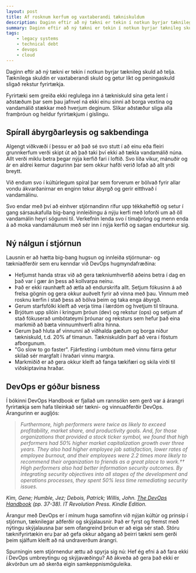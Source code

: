 ```yaml
---
layout: post
title: Af rosknum kerfum og vaxtaberandi tækniskuldum
description: Daginn eftir að ný tækni er tekin í notkun byrjar tæknileg skuld að telja. Tæknilega skuldin er vaxtaberandi skuld og getur líkt og peningaskuld sligað rekstur fyrirtækja. Stjórnunar- og tækniaðferðir DevOps er leiðin áfram.
summary: Daginn eftir að ný tækni er tekin í notkun byrjar tæknileg skuld að telja. Tæknilega skuldin er vaxtaberandi skuld og getur líkt og peningaskuld sligað rekstur fyrirtækja. Stjórnunar- og tækniaðferðir DevOps er leiðin áfram.
tags: 
    - legacy systems
    - technical debt
    - devops
    - cloud
---
```


Daginn eftir að ný tækni er tekin í notkun byrjar tæknileg skuld að telja. Tæknilega skuldin er vaxtaberandi skuld og getur líkt og peningaskuld sligað rekstur fyrirtækja.

Fyrirtæki sem greiða ekki reglulega inn á tækniskuld sína geta lent í aðstæðum þar sem þau jafnvel ná ekki einu sinni að borga vextina og vandamálið stækkar með hverjum deginum. Slíkar aðstæður sliga alla framþróun og heldur fyrirtækjum í gíslingu.


## Spírall ábyrgðarleysis og sakbendinga

Algengt viðkvæði í þessu er að það sé svo stutt í að einu eða fleiri grunnkerfum verði skipt út að það taki því ekki að tækla vandamálið núna. Allt verði miklu betra þegar nýja kerfið fari í loftið. Svo líða vikur, mánuðir og ár en aldrei kemur dagurinn þar sem okkur hafði verið lofað að allt yrði breytt.

Við endum svo í kúltúrlegum spíral þar sem forverum er bölvað fyrir allar vondu ákvarðanirnar en enginn tekur ábyrgð og gerir eitthvað í vandamálinu.

Svo endar með því að einhver stjórnandinn rífur upp tékkaheftið og setur í gang sársaukafulla big-bang innleiðingu á nýju kerfi með loforði um að öll vandamálin heyri sögunni til. Verkefnin lenda svo í tímaþröng og menn enda á að moka vandamálunum með sér inn í nýja kerfið og sagan endurtekur sig.


## Ný nálgun í stjórnun

Lausnin er að hætta big-bang hugsun og innleiða stjórnunar- og tækniaðferðir sem eru kenndar við DevOps hugmyndafræðina:
- Hefjumst handa strax við að gera tækniumhverfið aðeins betra í dag en það var í gær án þess að kollvarpa neinu.
- Það er ekki raunhæft að ætla að endurskrifa allt. Setjum fókusinn á að frelsa gögnin og gera okkur auðvelt fyrir að vinna með þau. Vinnum með rosknu kerfin í stað þess að bölva þeim og taka enga ábyrgð.
- Gerum starfsfólki kleift að verja tíma í lærdóm og hvetjum til tilrauna.
- Brjótum upp sílóin í kringum þróun (dev) og rekstur (ops) og setjum af stað fókuserað umbótateymi þróunar og reksturs sem hefur það eina markmið að bæta vinnuumhverfi allra hinna.
- Gerum það hluta af vinnunni að viðhalda gæðum og borga niður tækniskuld, t.d. 20% af tímanun. Tækniskuldin þarf að vera í föstum afborgunum.
- "Go slow to go faster". Fjárfesting í umbótum með vinnu fárra getur skilað sér margfalt í hraðari vinnu margra.
- Markmiðið er að gera okkur kleift að fanga tækifæri og skila virði til viðskiptavina hraðar.


## DevOps er góður bisness

Í bókinni DevOps Handbook er fjallað um rannsókn sem gerð var á árangri fyrirtækja sem hafa tileinkað sér tækni- og vinnuaðferðir DevOps. Árangurinn er augljós:

> *Furthermore, high performers were twice as likely to exceed profitability, market share, and productivity goals. And, for those organizations that provided a stock ticker symbol, we found that high performers had 50% higher market capitalization growth over three years. They also had higher employee job satisfaction, lower rates of employee burnout, and their employees were 2.2 times more likely to recommend their organization to friends as a great place to work.†† High performers also had better information security outcomes. By integrating security objectives into all stages of the development and operations processes, they spent 50% less time remediating security issues.*

*Kim, Gene; Humble, Jez; Debois, Patrick; Willis, John. [The DevOps Handbook](https://www.amazon.com/DevOps-Handbook-World-Class-Reliability-Organizations/dp/1942788002) (pp. 37-38). IT Revolution Press. Kindle Edition.*

Árangur með DevOps er í mínum huga samofinn við nýjan kúltúr og prinsip í stjórnun, tæknilegar aðferðir og skýjalausnir. Það er fyrst og fremst með nýtingu skýjalausna þar sem ofangreind þróun er að eiga sér stað. Stóru tæknifyrirtækin eru þar að gefa okkur aðgang að þeirri tækni sem gerði þeim sjálfum kleift að ná undraverðum árangri.

Spurningin sem stjórnendur ættu að spyrja sig nú: Hef ég efni á að fara ekki í DevOps umbreytingu og skýjavæðingu? Að ákveða að  gera það ekki er ákvörðun um að skerða eigin samkeppnismöguleika.